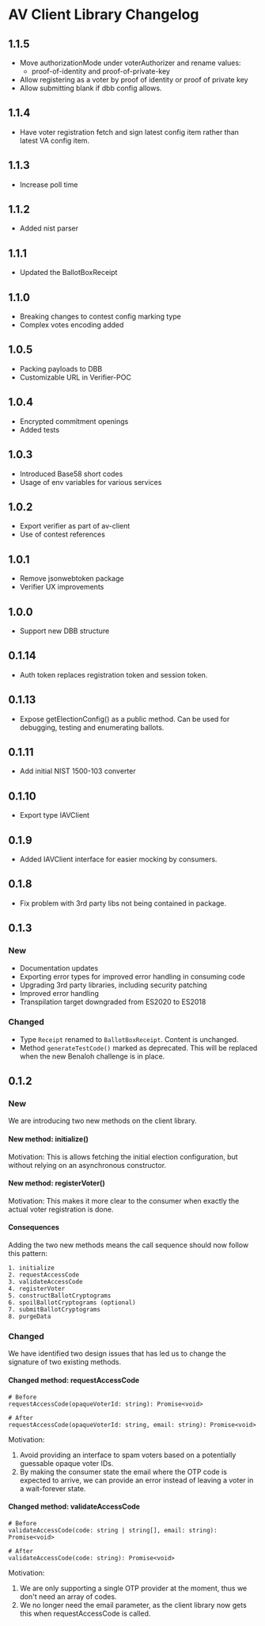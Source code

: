 # AV Client Library Changelog
## 1.1.5
- Move authorizationMode under voterAuthorizer and rename values:
  - proof-of-identity and proof-of-private-key
- Allow registering as a voter by proof of identity or proof of private key 
- Allow submitting blank if dbb config allows.

## 1.1.4
- Have voter registration fetch and sign latest config item rather than latest VA config item.

## 1.1.3
- Increase poll time

## 1.1.2
- Added nist parser

## 1.1.1
- Updated the BallotBoxReceipt

## 1.1.0
- Breaking changes to contest config marking type
- Complex votes encoding added

## 1.0.5
- Packing payloads to DBB
- Customizable URL in Verifier-POC

## 1.0.4
- Encrypted commitment openings
- Added tests
## 1.0.3
- Introduced Base58 short codes
- Usage of env variables for various services

## 1.0.2
* Export verifier as part of av-client
* Use of contest references

## 1.0.1
* Remove jsonwebtoken package
* Verifier UX improvements

## 1.0.0
* Support new DBB structure

## 0.1.14
* Auth token replaces registration token and session token.

## 0.1.13
* Expose getElectionConfig() as a public method.
Can be used for debugging, testing and enumerating ballots.

## 0.1.11
* Add initial NIST 1500-103 converter

## 0.1.10
* Export type IAVClient

## 0.1.9
* Added IAVClient interface for easier mocking by consumers.


## 0.1.8
* Fix problem with 3rd party libs not being contained in package.

## 0.1.3

### New
* Documentation updates
* Exporting error types for improved error handling in consuming code
* Upgrading 3rd party libraries, including security patching
* Improved error handling
* Transpilation target downgraded from ES2020 to ES2018

### Changed

* Type `Receipt` renamed to `BallotBoxReceipt`. Content is unchanged.
* Method `generateTestCode()` marked as deprecated. This will be replaced when the new Benaloh challenge is in place.


## 0.1.2

### New
We are introducing two new methods on the client library.

#### New method: initialize()
Motivation:
This is allows fetching the  initial election configuration, but without relying on an asynchronous constructor.

#### New method: registerVoter()
Motivation:
This makes it more clear to the consumer when exactly the actual voter registration is done.

#### Consequences

Adding the two new methods means the call sequence should now follow this pattern:

```
1. initialize
2. requestAccessCode
3. validateAccessCode
4. registerVoter
5. constructBallotCryptograms
6. spoilBallotCryptograms (optional)
7. submitBallotCryptograms
8. purgeData
```

### Changed
We have identified two design issues that has led us to change the signature of two existing methods.

#### Changed method: requestAccessCode
```
# Before
requestAccessCode(opaqueVoterId: string): Promise<void>

# After
requestAccessCode(opaqueVoterId: string, email: string): Promise<void>
```

Motivation:
1. Avoid providing an interface to spam voters based on a potentially guessable opaque voter IDs.
2. By making the consumer state the email where the OTP code is expected to arrive, we can provide an error instead of leaving a voter in a wait-forever state.


#### Changed method: validateAccessCode
```
# Before
validateAccessCode(code: string | string[], email: string): Promise<void>

# After
validateAccessCode(code: string): Promise<void>
```

Motivation:
1. We are only supporting a single OTP provider at the moment, thus we don't need an array of codes.
2. We no longer need the email parameter, as the client library now gets this when requestAccessCode is called.
